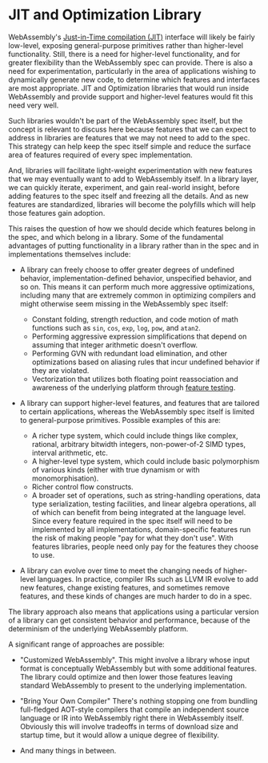 # JIT and Optimization Library

WebAssembly's
[Just-in-Time compilation (JIT)](FutureFeatures.md#platform-independent-just-in-time-jit-compilation)
interface will likely be fairly low-level, exposing general-purpose primitives
rather than higher-level functionality. Still, there is a need for higher-level
functionality, and for greater flexibility than the WebAssembly spec can provide.
There is also a need for experimentation, particularly in the area of
applications wishing to dynamically generate new code, to determine which features
and interfaces are most appropriate. JIT and Optimization libraries that would run
inside WebAssembly and provide support and higher-level features would fit this
need very well.

Such libraries wouldn't be part of the WebAssembly spec itself, but the concept
is relevant to discuss here because features that we can expect to address in
libraries are features that we may not need to add to the spec. This strategy
can help keep the spec itself simple and reduce the surface area of features
required of every spec implementation.

And, libraries will facilitate light-weight experimentation with new features
that we may eventually want to add to WebAssembly itself. In a library layer,
we can quickly iterate, experiment, and gain real-world insight, before adding
features to the spec itself and freezing all the details. And as new features
are standardized, libraries will become the polyfills which will help those
features gain adoption.

This raises the question of how we should decide which features belong in the
spec, and which belong in a library. Some of the fundamental advantages of
putting functionality in a library rather than in the spec and in implementations
themselves include:

 * A library can freely choose to offer greater degrees of undefined behavior,
   implementation-defined behavior, unspecified behavior, and so on. This means
   it can perform much more aggressive optimizations, including many that are
   extremely common in optimizing compilers and might otherwise seem missing in
   the WebAssembly spec itself:
    * Constant folding, strength reduction, and code motion of math functions
      such as `sin`, `cos`, `exp`, `log`, `pow`, and `atan2`.
    * Performing aggressive expression simplifications that depend on assuming
      that integer arithmetic doesn't overflow.
    * Performing GVN with redundant load elimination, and other optimizations
      based on aliasing rules that incur undefined behavior if they are violated.
    * Vectorization that utilizes both floating point reassociation and
      awareness of the underlying platform through
      [feature testing](FeatureTest.md).

 * A library can support higher-level features, and features that are tailored
   to certain applications, whereas the WebAssembly spec itself is limited to
   general-purpose primitives. Possible examples of this are:
    * A richer type system, which could include things like complex, rational,
      arbitrary bitwidth integers, non-power-of-2 SIMD types, interval
      arithmetic, etc.
    * A higher-level type system, which could include basic polymorphism of
      various kinds (either with true dynamism or with monomorphisation).
    * Richer control flow constructs.
    * A broader set of operations, such as string-handling operations,
      data type serialization, testing facilities, and linear algebra
      operations, all of which can benefit from being integrated at the
      language level.
   Since every feature required in the spec itself will need to be implemented
   by all implementations, domain-specific features run the risk of making
   people "pay for what they don't use". With features libraries, people need
   only pay for the features they choose to use.

 * A library can evolve over time to meet the changing needs of higher-level
   languages. In practice, compiler IRs such as LLVM IR evolve to add new
   features, change existing features, and sometimes remove features, and these
   kinds of changes are much harder to do in a spec.

The library approach also means that applications using a particular version
of a library can get consistent behavior and performance, because of the
determinism of the underlying WebAssembly platform.

A significant range of approaches are possible:

  * "Customized WebAssembly". This might involve a library whose input format
    is conceptually WebAssembly but with some additional features. The library
    could optimize and then lower those features leaving standard WebAssembly
    to present to the underlying implementation.

  * "Bring Your Own Compiler" There's nothing stopping one from bundling
    full-fledged AOT-style compilers that compile an independent source language
    or IR into WebAssembly right there in WebAssembly itself. Obviously this
    will involve tradeoffs in terms of download size and startup time, but it
    would allow a unique degree of flexibility.

  * And many things in between.
